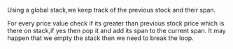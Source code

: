 ​Using a global stack,we keep track of the previous stock and their span.

For every price value check if its greater than previous stock price which is there on stack,if yes then pop it and add its span to the current span.
It may happen that we empty the stack then we need to break the loop.  
